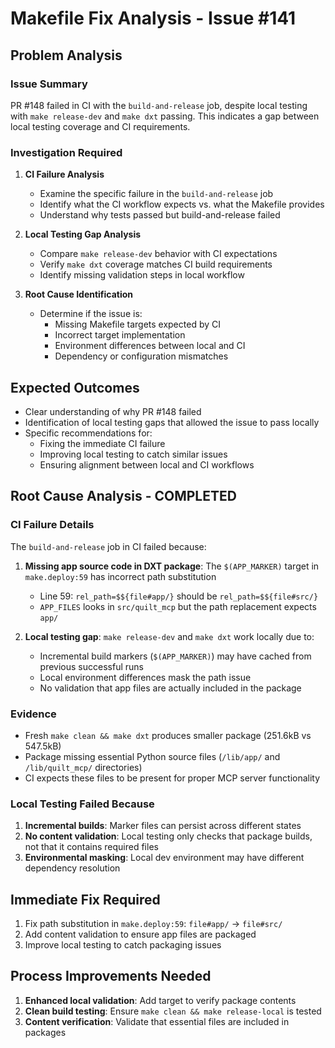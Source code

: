 <!-- markdownlint-disable MD013 -->
# Makefile Fix Analysis - Issue #141

## Problem Analysis

### Issue Summary

PR #148 failed in CI with the `build-and-release` job, despite local testing with `make release-dev` and `make dxt` passing. This indicates a gap between local testing coverage and CI requirements.

### Investigation Required

1. **CI Failure Analysis**
   - Examine the specific failure in the `build-and-release` job
   - Identify what the CI workflow expects vs. what the Makefile provides
   - Understand why tests passed but build-and-release failed

2. **Local Testing Gap Analysis**
   - Compare `make release-dev` behavior with CI expectations
   - Verify `make dxt` coverage matches CI build requirements
   - Identify missing validation steps in local workflow

3. **Root Cause Identification**
   - Determine if the issue is:
     - Missing Makefile targets expected by CI
     - Incorrect target implementation
     - Environment differences between local and CI
     - Dependency or configuration mismatches

## Expected Outcomes

- Clear understanding of why PR #148 failed
- Identification of local testing gaps that allowed the issue to pass locally
- Specific recommendations for:
  - Fixing the immediate CI failure
  - Improving local testing to catch similar issues
  - Ensuring alignment between local and CI workflows

## Root Cause Analysis - COMPLETED

### CI Failure Details

The `build-and-release` job in CI failed because:

1. **Missing app source code in DXT package**: The `$(APP_MARKER)` target in `make.deploy:59` has incorrect path substitution
   - Line 59: `rel_path=$${file#app/}` should be `rel_path=$${file#src/}`
   - `APP_FILES` looks in `src/quilt_mcp` but the path replacement expects `app/`

2. **Local testing gap**: `make release-dev` and `make dxt` work locally due to:
   - Incremental build markers (`$(APP_MARKER)`) may have cached from previous successful runs
   - Local environment differences mask the path issue
   - No validation that app files are actually included in the package

### Evidence

- Fresh `make clean && make dxt` produces smaller package (251.6kB vs 547.5kB)
- Package missing essential Python source files (`/lib/app/` and `/lib/quilt_mcp/` directories)
- CI expects these files to be present for proper MCP server functionality

### Local Testing Failed Because

1. **Incremental builds**: Marker files can persist across different states
2. **No content validation**: Local testing only checks that package builds, not that it contains required files
3. **Environmental masking**: Local dev environment may have different dependency resolution

## Immediate Fix Required

1. Fix path substitution in `make.deploy:59`: `file#app/` → `file#src/`
2. Add content validation to ensure app files are packaged
3. Improve local testing to catch packaging issues

## Process Improvements Needed

1. **Enhanced local validation**: Add target to verify package contents
2. **Clean build testing**: Ensure `make clean && make release-local` is tested
3. **Content verification**: Validate that essential files are included in packages
